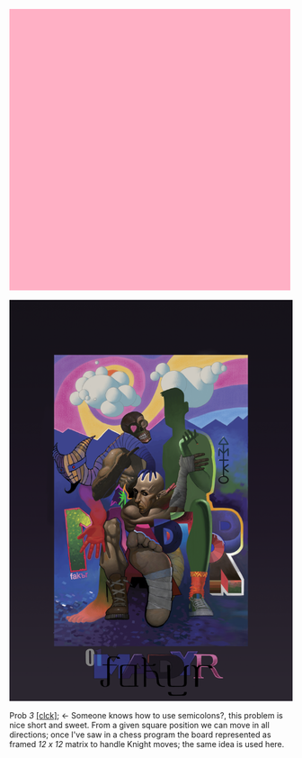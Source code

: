 ![](pix/cici_by_we4er.png)

![](pix/Magtp_8aKtp_02.png)

Prob *3* [[clck]](https://ioinformatics.org/files/ioi1991round1.pdf); <- Someone knows how to use
semicolons?, this problem is nice short and sweet. From a given square position we
can move in all directions;
once I've saw in a chess program the board represented
as framed *12 x 12* matrix to handle Knight moves; the same idea is used here.


